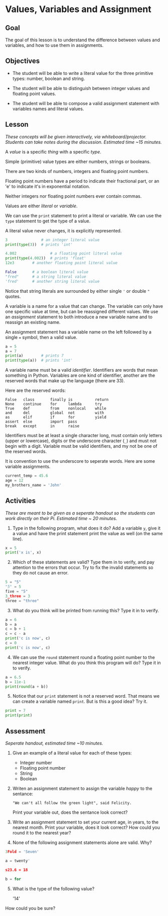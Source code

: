 # Values, Variables and Assignment

## Goal
The goal of this lesson is to understand the difference between values and variables, and how to use them in assignments. 

## Objectives
- The student will be able to write a literal value for the three primitive types: number, boolean and string.

- The student will be able to distinguish between integer values and floating point values.

- The student will be able to compose a valid assignment statement with variables names and literal values.

## Lesson
*These concepts will be given interactively, via whiteboard/projector. Students can take notes during the discussion. Estimated time ~15 minutes.*

A *value* is a specific *thing* with a specific *type*.

Simple (primitive) value types are either numbers, strings or booleans.

There are two kinds of numbers, integers and floating point numbers.

Floating point numbers have a period to indicate their fractional part, or an 'e' to indicate it's in exponential notation.

Neither integers nor floating point numbers ever contain commas.

Values are either *literal* or *variable*.

We can use the `print` statement to print a literal or variable. We can use the `type` statement to get the type of a value.

A literal value never changes, it is explicitly represented.

```python
3               # an integer literal value
print(type(3))  # prints 'int'

4.002               # a floating point literal value
print(type(4.002))  # prints 'float'
12e3        # another floating point literal value

False       # a boolean literal value
"fred"      # a string literal value
'fred'      # another string literal value
```

Notice that string literals are surrounded by either single `'` or double `"` quotes. 

A variable is a name for a value that can change. The variable can only have one specific value at time, but can be reassigned different values. We use an *assignment* statement to both introduce a new variable name and to reassign an existing name.

An assignment statement has a variable name on the left followed by a single `=` symbol, then a valid value.

```python
a = 5
a = 7
print(a)        # prints 7
print(type(a))  # prints 'int'
```

A variable name must be a valid *identifier*. Identifiers are words that mean something in Python. Variables are one kind of identifier, another are the reserved words that make up the language (there are 33).

Here are the reserved words:
```
False   class       finally is          return
None    continue    for	    lambda	    try
True	def	        from	nonlocal	while
and     del         global  not         with
as      elif        if      for     	yield
assert	else	    import	pass	 
break	except	    in	    raise
```

Identifiers must be at least a single character long, must contain only letters (upper or lowercase), digits or the underscore character (`_`) and must not begin with a digit. Variable must be valid identifiers, and my not be one of the reserved words.

It is convention to use the underscore to seperate words. Here are some variable assignments.

```python
current_temp = 45.6
age = 12
my_brothers_name = 'John'
```

## Activities
*These are meant to be given as a seperate handout so the students can work directly on their Pi. Estimated time ~ 20 minutes.*

1. Type in the following program, what does it do? Add a variable `y`, give it a value and have the print statement print the value as well (on the same line).

```python
x = 5
print('x is', x)
```

2. Which of these statements are valid? Type them in to verify, and pay attention to the errors that occur. Try to fix the invalid statements so they do not cause an error.

```python
5 = "5"
"5" = 5
five = "5"
3_three = 3
three = "three"
```

3. What do you think will be printed from running this? Type it in to verify.

```python
a = 6
b = a
c = b + 1
c = c - a
print('c is now', c)
c = 0
print('c is now', c)
```

4. We can use the `round` statement round a floating point number to the nearest integer value. What do you think this program will do? Type it in to verify.

```python
a = 6.5
b = 11e-1
print(round(a + b))
```

5. Notice that our `print` statement is not a reserved word. That means we can create a variable named `print`. But is this a good idea? Try it.

```python
print = 7
print(print)
```
 
## Assessment
*Seperate handout, estimated time ~10 minutes.*

1. Give an example of a literal value for each of these types:
    - Integer number
    - Floating point number
    - String
    - Boolean

2. Writen an assignment statement to assign the variable *happy* to the sentance:

    `"We can't all follow the green light", said Felicity.`

    Print your variable out, does the sentance look correct?

3. Write an assignment statement to set your current age, in years, to the nearest month. Print your variable, does it look correct? How could you round it to the nearest year?

4. None of the following assignment statements alone are valid. Why?

```python
3Fold = 'Seven'

a = twenty'

s23.6 = 18

b = for
```

5. What is the type of the following value?

    '14'

How could you be sure?
